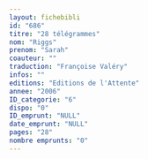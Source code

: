 ```yaml
---
layout: fichebibli
id: "686"
titre: "28 télégrammes"
nom: "Riggs"
prenom: "Sarah"
coauteur: ""
traduction: "Françoise Valéry"
infos: ""
editions: "Editions de l'Attente"
annee: "2006"
ID_categorie: "6"
dispo: "0"
ID_emprunt: "NULL"
date_emprunt: "NULL"
pages: "28"
nombre emprunts: "0"
---
```


